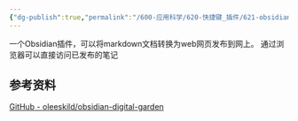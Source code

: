```yaml
---
{"dg-publish":true,"permalink":"/600-应用科学/620-快捷键_插件/621-obsidian/🔌Obsidian Digital Garden/","tags":["Obsidian/Plugin"],"noteIcon":""}
---
```



一个Obsidian插件，可以将markdown文档转换为web网页发布到网上。
通过浏览器可以直接访问已发布的笔记

## 参考资料

[GitHub - oleeskild/obsidian-digital-garden](https://github.com/oleeskild/obsidian-digital-garden)